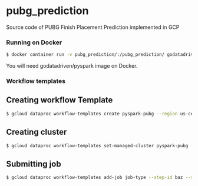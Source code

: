 # pubg_prediction
Source code of PUBG Finish Placement Prediction implemented in GCP

### Running on Docker
```sh
$ docker container run -v pubg_prediction/:/pubg_prediction/ godatadriven/pyspark --jars /pubg_prediction/bigquery_spark-bigquery-latest.jar /pubg_prediction/job/analysis.py
```

You will need godatadriven/pyspark image on Docker.

### Workflow templates
## Creating workflow Template
```sh
$ gcloud dataproc workflow-templates create pyspark-pubg --region us-central1
```

## Creating cluster
```sh
$ gcloud dataproc workflow-templates set-managed-cluster pyspark-pubg --master-machine-type n1-standard-1 --worker-machine-type n1-standard-1 --num-workers 2 --cluster-name pyspark-cluster --region us-central1
```

## Submitting job
```sh
$ gcloud dataproc workflow-templates add-job job-type --step-id baz --start-after foo,bar --workflow-template my-workflow --space separated job args
```